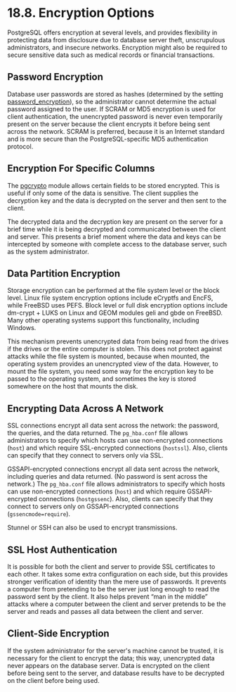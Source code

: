 # 18.8. Encryption Options

PostgreSQL offers encryption at several levels, and provides flexibility in protecting data from disclosure due to database server theft, unscrupulous administrators, and insecure networks. Encryption might also be required to secure sensitive data such as medical records or financial transactions.

## Password Encryption

Database user passwords are stored as hashes \(determined by the setting [password\_encryption](https://www.postgresql.org/docs/12/runtime-config-connection.html#GUC-PASSWORD-ENCRYPTION)\), so the administrator cannot determine the actual password assigned to the user. If SCRAM or MD5 encryption is used for client authentication, the unencrypted password is never even temporarily present on the server because the client encrypts it before being sent across the network. SCRAM is preferred, because it is an Internet standard and is more secure than the PostgreSQL-specific MD5 authentication protocol.

## Encryption For Specific Columns

The [pgcrypto](https://www.postgresql.org/docs/12/pgcrypto.html) module allows certain fields to be stored encrypted. This is useful if only some of the data is sensitive. The client supplies the decryption key and the data is decrypted on the server and then sent to the client.

The decrypted data and the decryption key are present on the server for a brief time while it is being decrypted and communicated between the client and server. This presents a brief moment where the data and keys can be intercepted by someone with complete access to the database server, such as the system administrator.

## Data Partition Encryption

Storage encryption can be performed at the file system level or the block level. Linux file system encryption options include eCryptfs and EncFS, while FreeBSD uses PEFS. Block level or full disk encryption options include dm-crypt + LUKS on Linux and GEOM modules geli and gbde on FreeBSD. Many other operating systems support this functionality, including Windows.

This mechanism prevents unencrypted data from being read from the drives if the drives or the entire computer is stolen. This does not protect against attacks while the file system is mounted, because when mounted, the operating system provides an unencrypted view of the data. However, to mount the file system, you need some way for the encryption key to be passed to the operating system, and sometimes the key is stored somewhere on the host that mounts the disk.

## Encrypting Data Across A Network

SSL connections encrypt all data sent across the network: the password, the queries, and the data returned. The `pg_hba.conf` file allows administrators to specify which hosts can use non-encrypted connections \(`host`\) and which require SSL-encrypted connections \(`hostssl`\). Also, clients can specify that they connect to servers only via SSL.

GSSAPI-encrypted connections encrypt all data sent across the network, including queries and data returned. \(No password is sent across the network.\) The `pg_hba.conf` file allows administrators to specify which hosts can use non-encrypted connections \(`host`\) and which require GSSAPI-encrypted connections \(`hostgssenc`\). Also, clients can specify that they connect to servers only on GSSAPI-encrypted connections \(`gssencmode=require`\).

Stunnel or SSH can also be used to encrypt transmissions.

## SSL Host Authentication

It is possible for both the client and server to provide SSL certificates to each other. It takes some extra configuration on each side, but this provides stronger verification of identity than the mere use of passwords. It prevents a computer from pretending to be the server just long enough to read the password sent by the client. It also helps prevent “man in the middle” attacks where a computer between the client and server pretends to be the server and reads and passes all data between the client and server.

## Client-Side Encryption

If the system administrator for the server's machine cannot be trusted, it is necessary for the client to encrypt the data; this way, unencrypted data never appears on the database server. Data is encrypted on the client before being sent to the server, and database results have to be decrypted on the client before being used.

